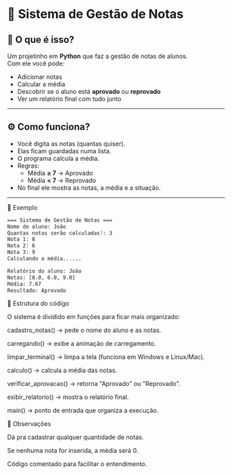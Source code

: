 # 📝 Sistema de Gestão de Notas

## 🚀 O que é isso?
Um projetinho em **Python** que faz a gestão de notas de alunos.  
Com ele você pode:  
- Adicionar notas  
- Calcular a média  
- Descobrir se o aluno está **aprovado** ou **reprovado**  
- Ver um relatório final com tudo junto  

---

## ⚙️ Como funciona?
- Você digita as notas (quantas quiser).  
- Elas ficam guardadas numa lista.  
- O programa calcula a média.  
- Regras:  
  - Média **≥ 7** → Aprovado  
  - Média **< 7** → Reprovado  
- No final ele mostra as notas, a média e a situação.  

---
🎯 Exemplo
  ```bash
=== Sistema de Gestão de Notas ===
Nome do aluno: João
Quantas notas serão calculadas?: 3
Nota 1: 8
Nota 2: 6
Nota 3: 9
Calculando a média......

Relatório do aluno: João
Notas: [8.0, 6.0, 9.0]
Média: 7.67
Resultado: Aprovado
```

📂 Estrutura do código

O sistema é dividido em funções para ficar mais organizado:

cadastro_notas() → pede o nome do aluno e as notas.

carregando() → exibe a animação de carregamento.

limpar_terminal() → limpa a tela (funciona em Windows e Linux/Mac).

calculo() → calcula a média das notas.

verificar_aprovacao() → retorna "Aprovado" ou "Reprovado".

exibir_relatorio() → mostra o relatório final.

main() → ponto de entrada que organiza a execução.

📌 Observações

Dá pra cadastrar qualquer quantidade de notas.

Se nenhuma nota for inserida, a média será 0.

Código comentado para facilitar o entendimento.




